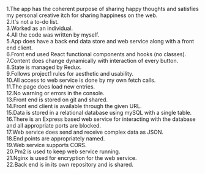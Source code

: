 1.The app has the coherent purpose of sharing happy thoughts and satisfies my personal creative itch for sharing happiness on the web.<br />
2.It's not a to-do list.<br />
3.Worked as an individual.<br />
4.All the code was written by myself.<br />
5.App does have a back end data store and web service along with a front end client.<br />
6.Front end used React functional components and hooks (no classes).<br />
7.Content does change dynamically with interaction of every button.<br />
8.State is managed by Redux.<br />
9.Follows project1 rules for aesthetic and usability.<br />
10.All access to web service is done by my own fetch calls.<br />
11.The page does load new entries.<br />
12.No warning or errors in the console.<br />
13.Front end is stored on git and shared.<br />
14.Front end client is available through the given URL.<br />
15.Data is stored in a relational database using mySQL with a single table.<br />
16.There is an Express based web service for interacting with the database and all appropriate ports are blocked.<br />
17.Web service does send and receive complex data as JSON.<br />
18.End points are appropriately named.<br />
19.Web service supports CORS.<br />
20.Pm2 is used to keep web service running.<br />
21.Nginx is used for encryption for the web service.<br />
22.Back end is in its own repository and is shared.<br />

